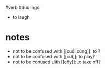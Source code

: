 #verb #duolingo 


- to laugh

# notes
- not to be confused with [[cuối cùng]]: to ?
- not to be confused with [[cưi]]: to play?
- not to be cònused ưith [[côy]]: to take off?